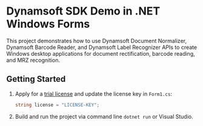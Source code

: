 # Dynamsoft SDK Demo in .NET Windows Forms 
This project demonstrates how to use Dynamsoft Document Normalizer, Dynamsoft Barcode Reader, and Dynamsoft Label Recognizer APIs to create Windows desktop applications for document rectification, barcode reading, and MRZ recognition.

## Getting Started
1. Apply for a [trial license](https://www.dynamsoft.com/customer/license/trialLicense) and update the license key in `Form1.cs`:

    ```cs
    string license = "LICENSE-KEY";
    ```

2. Build and run the project via command line `dotnet run` or Visual Studio.
